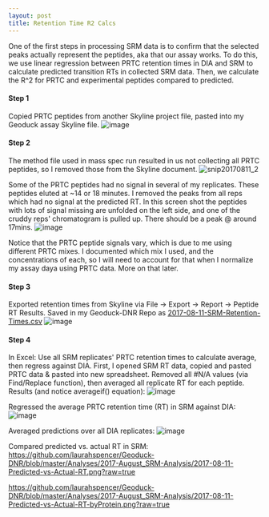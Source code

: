 ```yaml
---
layout: post
title: Retention Time R2 Calcs
---
```


One of the first steps in processing SRM data is to confirm that the selected peaks actually represent the peptides, aka that our assay works.  To do this, we use linear regression between PRTC retention times in DIA and SRM to calculate predicted transition RTs in collected SRM data. Then, we calculate the R^2 for PRTC and experimental peptides compared to predicted.

#### Step 1
Copied PRTC peptides from another Skyline project file, pasted into my Geoduck assay Skyline file. 
![image](https://user-images.githubusercontent.com/17264765/29236292-9f138b24-7ebd-11e7-82f7-5d3496b14f3d.png)

#### Step 2
The method file used in mass spec run resulted in us not collecting all PRTC peptides, so I removed those from the Skyline document. 
![snip20170811_2](https://user-images.githubusercontent.com/17264765/29236301-a44f7ce2-7ebd-11e7-96ff-4068741eff19.png)

Some of the PRTC peptides had no signal in several of my replicates. These peptides eluted at ~14 or 18 minutes.  I removed the peaks from all reps which had no signal at the predicted RT.  In this screen shot the peptides with lots of signal missing are unfolded on the left side, and one of the cruddy reps' chromatogram is pulled up. There should be a peak @ around 17mins.
![image](https://user-images.githubusercontent.com/17264765/29236477-b7cc25ac-7ebf-11e7-864c-67f83fe5dbb5.png)

Notice that the PRTC peptide signals vary, which is due to me using different PRTC mixes. I documented which mix I used, and the concentrations of each, so I will need to account for that when I normalize my assay daya using PRTC data. More on that later.

#### Step 3
Exported retention times from Skyline via File -> Export -> Report -> Peptide RT Results. Saved in my Geoduck-DNR Repo as [2017-08-11-SRM-Retention-Times.csv](https://github.com/laurahspencer/Geoduck-DNR/blob/master/Data/2017-08-11_SRM-Retention-Times.csv)
![image](https://user-images.githubusercontent.com/17264765/29236607-b32011ce-7ec1-11e7-89a3-2072db660a51.png)

#### Step 4
In Excel: Use all SRM replicates' PRTC retention times to calculate average, then regress against DIA. First, I opened SRM RT data, copied and pasted PRTC data & pasted into new spreadsheet. Removed all #N/A values (via Find/Replace function), then averaged all replicate RT for each peptide. Results (and notice averageif() equation): 
![image](https://user-images.githubusercontent.com/17264765/29236856-058bd6a0-7ec7-11e7-814a-6f687fb247e0.png)

Regressed the average PRTC retention time (RT) in SRM against DIA:
![image](https://user-images.githubusercontent.com/17264765/29237096-cce05150-7ecb-11e7-94ae-42c5db872143.png)

Averaged predictions over all DIA replicates: 
![image](https://user-images.githubusercontent.com/17264765/29237073-73bddfa2-7ecb-11e7-8c2d-605ea8d0d099.png)

Compared predicted vs. actual RT in SRM: 
https://github.com/laurahspencer/Geoduck-DNR/blob/master/Analyses/2017-August_SRM-Analysis/2017-08-11-Predicted-vs-Actual-RT.png?raw=true

https://github.com/laurahspencer/Geoduck-DNR/blob/master/Analyses/2017-August_SRM-Analysis/2017-08-11-Predicted-vs-Actual-RT-byProtein.png?raw=true




